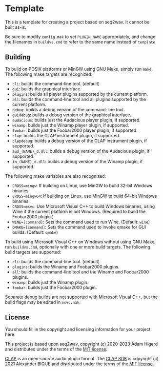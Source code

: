 Template
========

This is a template for creating a project based on seq2wav. It cannot be built as-is.

Be sure to modify `config.mak` to set `PLUGIN_NAME` appropriately, and change the filenames
in `buildvs.cmd` to refer to the same name instead of `template`.

Building
--------
To build on POSIX platforms or MinGW using GNU Make, simply run `make`. The following make
targets are recognized:

* `cli`: builds the command-line tool. (default)
* `gui`: builds the graphical interface.
* `plugins`: builds all player plugins supported by the current platform.
* `all`: builds the command-line tool and all plugins supported by the current platform.
* `debug`: builds a debug version of the command-line tool.
* `guidebug`: builds a debug version of the graphical interface.
* `audacious`: builds just the Audacious player plugin, if supported.
* `winamp`: builds just the Winamp player plugin, if supported.
* `foobar`: builds just the Foobar2000 player plugin, if supported.
* `clap`: builds the CLAP instrument plugin, if supported.
* `clapdebug`: builds a debug version of the CLAP instrument plugin, if supported.
* `aud_(NAME)_d.dll`: builds a debug version of the Audacious plugin, if supported.
* `in_(NAME)_d.dll`: builds a debug version of the Winamp plugin, if supported.

The following make variables are also recognized:

* `CROSS=mingw`: If building on Linux, use MinGW to build 32-bit Windows binaries.
* `CROSS=mingw64`: If building on Linux, use MinGW to build 64-bit Windows binaries.
* `CROSS=msvc`: Use Microsoft Visual C++ to build Windows binaries, using Wine if the current
  platform is not Windows. (Required to build the Foobar2000 plugin.)
* `WINE=[command]`: Sets the command used to run Wine. (Default: `wine`)
* `QMAKE=[command]`: Sets the command used to invoke qmake for GUI builds. (Default: `qmake`)

To build using Microsoft Visual C++ on Windows without using GNU Make, run `buildvs.cmd`,
optionally with one or more build targets. The following build targets are supported:

* `cli`: builds the command-line tool. (default)
* `plugins`: builds the Winamp and Foobar2000 plugins.
* `all`: builds the command-line tool and the Winamp and Foobar2000 plugins.
* `winamp`: builds just the Winamp plugin.
* `foobar`: builds just the Foobar2000 plugin.

Separate debug builds are not supported with Microsoft Visual C++, but the build flags may be
edited in `msvc.mak`.

License
-------
You should fill in the copyright and licensing information for your project here.

This project is based upon seq2wav, copyright (c) 2020-2023 Adam Higerd and distributed
under the terms of the [MIT license](LICENSE.md).

[CLAP](https://cleveraudio.org/) is an open-source audio plugin format. The
[CLAP SDK](https://github.com/free-audio/clap) is copyright (c) 2021 Alexander BIQUE
and distributed under the terms of the [MIT license](LICENSE.CLAP).
